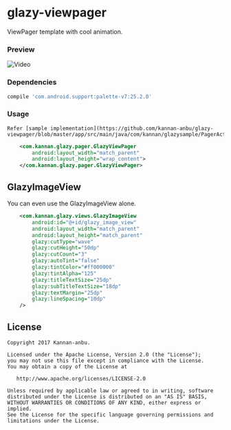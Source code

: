 # glazy-viewpager

ViewPager template with cool animation.

### Preview

![Video](https://github.com/kannan-anbu/glazy-viewpager/blob/master/app/src/main/res/drawable-nodpi/sample_gif.gif)


### Dependencies
```groovy
compile 'com.android.support:palette-v7:25.2.0'
```

### Usage
    Refer [sample implementation](https://github.com/kannan-anbu/glazy-viewpager/blob/master/app/src/main/java/com/kannan/glazysample/PagerActivity.java)
```xml
    <com.kannan.glazy.pager.GlazyViewPager
        android:layout_width="match_parent"
        android:layout_height="wrap_content">
    </com.kannan.glazy.pager.GlazyViewPager>
```

## GlazyImageView
You can even use the GlazyImageView alone.

```xml
    <com.kannan.glazy.views.GlazyImageView
        android:id="@+id/glazy_image_view"
        android:layout_width="match_parent"
        android:layout_height="match_parent"
        glazy:cutType="wave"
        glazy:cutHeight="50dp"
        glazy:cutCount="3"
        glazy:autoTint="false"
        glazy:tintColor="#ff000000"
        glazy:tintAlpha="125"
        glazy:titleTextSize="25dp"
        glazy:subTitleTextSize="18dp"
        glazy:textMargin="25dp"
        glazy:lineSpacing="10dp"
    />
```

License
--------

    Copyright 2017 Kannan-anbu.

    Licensed under the Apache License, Version 2.0 (the "License");
    you may not use this file except in compliance with the License.
    You may obtain a copy of the License at

       http://www.apache.org/licenses/LICENSE-2.0

    Unless required by applicable law or agreed to in writing, software
    distributed under the License is distributed on an "AS IS" BASIS,
    WITHOUT WARRANTIES OR CONDITIONS OF ANY KIND, either express or implied.
    See the License for the specific language governing permissions and
    limitations under the License.
